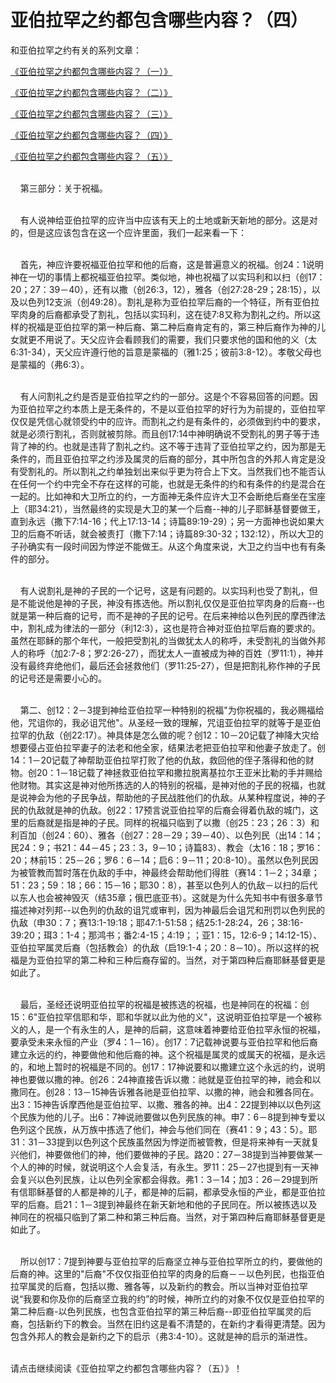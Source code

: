# 亚伯拉罕之约都包含哪些内容？（四）



<p>和亚伯拉罕之约有关的系列文章：</p>

<p><a href="/node/12700">《亚伯拉罕之约都包含哪些内容？（一）》</a></p>

<p><a href="/node/12701">《亚伯拉罕之约都包含哪些内容？（二）》</a></p>

<p><a href="/node/12702">《亚伯拉罕之约都包含哪些内容？（三）》</a></p>

<p><a href="/node/12703">《亚伯拉罕之约都包含哪些内容？（四）》</a></p>

<p><a href="/node/12704">《亚伯拉罕之约都包含哪些内容？（五）》</a></p>

<p><br />
&nbsp; &nbsp; 第三部分：关于祝福。</p>

<p><br />
&nbsp; &nbsp; 有人说神给亚伯拉罕的应许当中应该有天上的土地或新天新地的部分。这是对的，但是这应该包含在这一个应许里面，我们一起来看一下：</p>

<p><br />
&nbsp; &nbsp; 首先，神应许要祝福亚伯拉罕和他的后裔，这是普遍意义的祝福。创24：1说明神在一切的事情上都祝福亚伯拉罕。类似地，神也祝福了以实玛利和以扫（创17：20；27：39－40），还有以撒（创26:3，12），雅各（创27:28-29；28:15），以及以色列12支派（创49:28）。割礼是称为亚伯拉罕后裔的一个特征，所有亚伯拉罕肉身的后裔都承受了割礼，包括以实玛利，这在徒7:8又称为割礼之约。所以这样的祝福是亚伯拉罕的第一种后裔、第二种后裔肯定有的，第三种后裔作为神的儿女就更不用说了。天父应许会看顾我们的需要，我们只要求他的国和他的义（太6:31-34），天父应许遵行他的旨意是蒙福的（雅1:25；彼前3:8-12）。孝敬父母也是蒙福的（弗6:3）。</p>

<p><br />
&nbsp; &nbsp; 有人问割礼之约是否是亚伯拉罕之约的一部分。这是个不容易回答的问题。因为亚伯拉罕之约本质上是无条件的，不是以亚伯拉罕的好行为为前提的，亚伯拉罕仅仅是凭信心就领受约中的应许。而割礼之约是有条件的，必须做到约中的要求，就是必须行割礼，否则就被剪除。而且创17:14中神明确说不受割礼的男子等于违背了神的约。也就是违背了割礼之约。这不等于违背了亚伯拉罕之约，因为那是无条件的，而且亚伯拉罕之约涉及属灵的后裔的部分，其中所包含的外邦人肯定是没有受割礼的。所以割礼之约单独划出来似乎更为符合上下文。当然我们也不能否认在任何一个约中完全不存在这样的可能，也就是无条件的约和有条件的约是混合在一起的。比如神和大卫所立的约，一方面神无条件应许大卫不会断绝后裔坐在宝座上（耶34:21），当然最终的实现是大卫的某一个后裔--神的儿子耶稣基督要做王，直到永远（撒下7:14-16；代上17:13-14；诗篇89:19-29）；另一方面神也说如果大卫的后裔不听话，就会被责打（撒下7:14；诗篇89:30-32；132:12），所以大卫的子孙确实有一段时间因为悖逆不能做王。从这个角度来说，大卫之约当中也有有条件的部分。</p>

<p><br />
&nbsp; &nbsp; 有人说割礼是神的子民的一个记号，这是有问题的。以实玛利也受了割礼，但是不能说他是神的子民，神没有拣选他。所以割礼仅仅是亚伯拉罕肉身的后裔--也就是第一种后裔的记号，而不是神的子民的记号。在后来神给以色列民的摩西律法中，割礼成为律法的一部分（利12:3），这也是符合神对亚伯拉罕后裔的要求的。虽然在耶稣的那个年代，一般把受割礼的当做犹太人的称呼，未受割礼的当做外邦人的称呼（加2:7-8；罗2:26-27），而犹太人一直被成为神的百姓（罗11:1），神并没有最终弃绝他们，最后还会拯救他们（罗11:25-27），但是把割礼称作神的子民的记号还是需要小心的。</p>

<p><br />
&nbsp; &nbsp; 第二、创12：2－3提到神给亚伯拉罕一种特别的祝福"为你祝福的，我必赐福给他，咒诅你的，我必诅咒他"。从圣经一致的理解，咒诅亚伯拉罕的就等于是亚伯拉罕的仇敌（创22:17）。神具体是怎么做的呢？创12：10－20记载了神降大灾给想要侵占亚伯拉罕妻子的法老和他全家，结果法老把亚伯拉罕和他妻子放走了。创14：1－20记载了神帮助亚伯拉罕打败了他的仇敌，救回他的侄子落得和他的财物。创20：1－18记载了神拯救亚伯拉罕和撒拉脱离基拉尔王亚米比勒的手并赐给他财物。其实这是神对他所拣选的人的特别的祝福，是神对他的子民的祝福，也就是说神会为他的子民争战，帮助他的子民战胜他们的仇敌。从某种程度说，神的子民的仇敌就是神的仇敌。创22：17预言说亚伯拉罕的后裔会得着仇敌的城门，这里的后裔就是指是神的子民。同样的祝福只临到了以撒（创25：23；26：3）和利百加（创24：60）、雅各（创27：28－29；39－40）、以色列民（出14：14；民24：9；书21：44－45；23：3，9－10；诗篇83）、教会（太16：18；罗16：20；林前15：25－26；罗6：6－14；启6：9－11；20:8-10）。虽然以色列民因为被管教而暂时落在仇敌的手中，神最终会帮助他们得胜（赛14：1－2；34章；51：23；59：18；66：15－16；耶30：8），甚至以色列人的仇敌－以扫的后代以东人也会被神毁灭（结35章；俄巴底亚书）。这就是为什么先知书中有很多章节描述神对列邦--以色列的仇敌的诅咒或审判，因为神最后会诅咒和刑罚以色列民的仇敌（申30：7；赛13:1-19:18；耶47:1-51:58；结25:1-28:24，26；38:16-39:20；珥3：1-4；那鸿书；番2:4-15；4:19；；亚1：15，12:6-9；14:12-15）、亚伯拉罕属灵后裔（包括教会）的仇敌（启19:1-4；20：8－10）。所以这样的祝福是为亚伯拉罕的第二种和三种后裔存留的。当然，对于第四种后裔耶稣基督更是如此了。</p>

<p><br />
&nbsp; &nbsp; 最后，圣经还说明亚伯拉罕的祝福是被拣选的祝福，也是神同在的祝福：创15：6"亚伯拉罕信耶和华，耶和华就以此为他的义"，这说明亚伯拉罕是一个被称义的人，是一个有永生的人，是神的后嗣，这意味着神要给亚伯拉罕永恒的祝福，要承受未来永恒的产业（罗4：1－16）。创17：7记载神说要与亚伯拉罕和他后裔建立永远的约，神要做他和他后裔的神。这个祝福是属灵的或属天的祝福，是永远的，和地上暂时的祝福是不同的。创17：17神说要和以撒建立这个永远的约，说明神也要做以撒的神。创26：24神直接告诉以撒：祂就是亚伯拉罕的神，祂会和以撒同在。创28：13－15神告诉雅各祂是亚伯拉罕、以撒的神，祂会和雅各同在。出3：15神告诉摩西他是亚伯拉罕、以撒、雅各的神。出4：22提到神以以色列这个民族为他的儿子。出6：7神说祂要做以色列民族的神。申7：6－8提到神专爱以色列这个民族，从万族中拣选了他们，神会与他们同在（赛41：9；43：5）。耶31：31－33提到以色列这个民族虽然因为悖逆而被管教，但是将来神有一天就复兴他们，神要做他们的神，他们要做神的子民。路20：27－38提到当神要做某一个人的神的时候，就说明这个人会复活，有永生。罗11：25－27也提到有一天神会复兴以色列民族，让以色列全家都会得救。弗1：3－14；加3：26－29提到所有信耶稣基督的人都是神的儿子，都是神的后嗣，都承受永恒的产业，都是亚伯拉罕的后裔。启21：1－3提到神最终在新天新地和他的子民同在。所以被拣选以及神同在的祝福只临到了第二种和第三种后裔。当然，对于第四种后裔耶稣基督更是如此了。</p>

<p><br />
&nbsp; &nbsp; 所以创17：7提到神要与亚伯拉罕的后裔坚立神与亚伯拉罕所立的约，要做他的后裔的神。这里的"后裔"不仅仅指亚伯拉罕的肉身的后裔－－以色列民，也指亚伯拉罕属灵的后裔，包括以撒、雅各等，以及新约的教会。所以当神对亚伯拉罕说“我要和你及你的后裔坚立我的约”的时候，神所立约的对象不仅仅是亚伯拉罕的第二种后裔-以色列民族，也包含亚伯拉罕的第三种后裔--即亚伯拉罕属灵的后裔，包括新约下的教会。当然在旧约这是看不清楚的，在新约才看得更清楚。因为包含外邦人的教会是新约之下的启示（弗3:4-10）。这就是神的启示的渐进性。</p>

<p><br />
请点击继续阅读《亚伯拉罕之约都包含哪些内容？（五）》！</p>